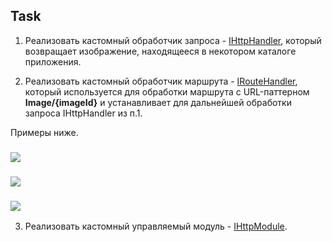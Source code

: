 ## Task
  
  1. Реализовать кастомный обработчик запроса - [IHttpHandler](https://docs.microsoft.com/en-us/dotnet/api/system.web.ihttphandler?view=netframework-4.7.2), который возвращает изображение, находящееся в некотором каталоге приложения.
  
  2. Реализовать кастомный обработчик маршрута - [IRouteHandler](https://docs.microsoft.com/en-us/dotnet/api/system.web.routing.iroutehandler?view=netframework-4.7.2), который используется для обработки маршрута c URL-паттерном **Image/{imageId}** и устанавливает для дальнейшей обработки запроса IHttpHandler из п.1.
  
  Примеры ниже.
   ### ![](https://github.com/AnzhelikaKravchuk/Training-Autumn-2018/blob/master/Pictures/1.png)
    
   ### ![](https://github.com/AnzhelikaKravchuk/Training-Autumn-2018/blob/master/Pictures/2.png)
    
   ### ![](https://github.com/AnzhelikaKravchuk/Training-Autumn-2018/blob/master/Pictures/3.png)
  
  3. Реализовать кастомный управляемый модуль - [IHttpModule](https://docs.microsoft.com/en-us/dotnet/api/system.web.ihttpmodule?view=netframework-4.7.2).
